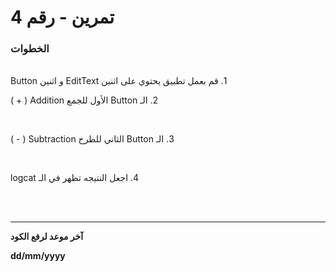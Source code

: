
# 4 تمرين - رقم

### الخطوات 

<br>
&#x202b; 1. قم بعمل تطبيق يحتوي على اثنين EditText  و اثنين Button 

<br>

&#x202b; 2. الـ Button الأول للجمع Addition ( + )

<br>

&#x202b; 3. الـ Button الثاني للطرح Subtraction ( - )

<br>

&#x202b; 4. اجعل النتيجه تظهر في الـ logcat

<br>
<br>
<hr>
<b>آخر موعد لرفع الكود

&#x202b; dd/mm/yyyy
